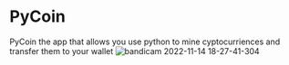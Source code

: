 # PyCoin
PyCoin the app that allows you use python to mine cyptocurriences and transfer them to your wallet
![bandicam 2022-11-14 18-27-41-304](https://user-images.githubusercontent.com/91748627/201727539-4dde3fd3-4967-4109-92fe-ae21190a47d3.jpg)
